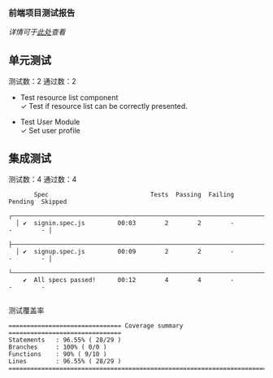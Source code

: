 ### 前端项目测试报告
*详情可于[此处](https://github.com/NoManWorkingITPJMnage/sysurs-fe/runs/945538784?check_suite_focus=true)查看*

## 单元测试
测试数：2
通过数：2
* Test resource list component  
    ✓ Test if resource list can be correctly presented.

* Test User Module  
    ✓ Set user profile

## 集成测试
测试数：4
通过数：4

```
       Spec                            Tests  Passing  Failing  Pending  Skipped  
  ┌──────────────────────────────────────────────────────────────────────────────┐
  │ ✔  signin.spec.js         00:03        2        2        -        -        - │
  ├──────────────────────────────────────────────────────────────────────────────┤
  │ ✔  signup.spec.js         00:09        2        2        -        -        - │
  └──────────────────────────────────────────────────────────────────────────────┘
    ✔  All specs passed!      00:12        4        4        -        -        -  
    
```
测试覆盖率
```
=============================== Coverage summary ===============================
Statements   : 96.55% ( 28/29 )
Branches     : 100% ( 0/0 )
Functions    : 90% ( 9/10 )
Lines        : 96.55% ( 28/29 )
================================================================================
```
